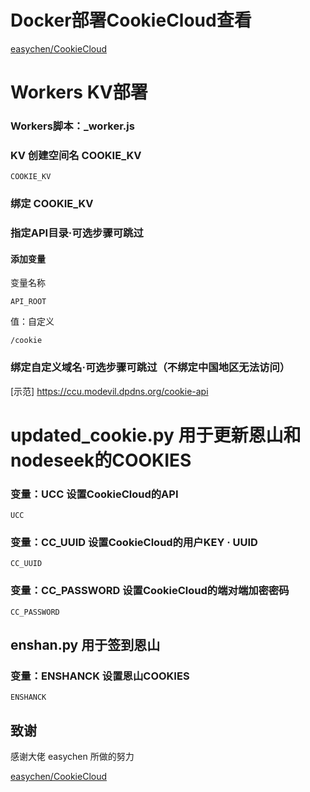 # Docker部署CookieCloud查看
[easychen/CookieCloud](https://github.com/easychen/CookieCloud)


# Workers KV部署

### Workers脚本：_worker.js

### KV 创建空间名 COOKIE_KV
```
COOKIE_KV
```

### 绑定 COOKIE_KV

### 指定API目录·可选步骤可跳过
#### 添加变量
变量名称
```
API_ROOT
```
值：自定义
```
/cookie
```

### 绑定自定义域名·可选步骤可跳过（不绑定中国地区无法访问）

[示范] <https://ccu.modevil.dpdns.org/cookie-api>

# updated_cookie.py 用于更新恩山和nodeseek的COOKIES


### 变量：UCC 设置CookieCloud的API

```
UCC
```
### 变量：CC_UUID 设置CookieCloud的用户KEY · UUID

```
CC_UUID
```
### 变量：CC_PASSWORD 设置CookieCloud的端对端加密密码

```
CC_PASSWORD
```

## enshan.py 用于签到恩山

### 变量：ENSHANCK 设置恩山COOKIES

```
ENSHANCK
```





## 致谢

感谢大佬 easychen 所做的努力


[easychen/CookieCloud](https://github.com/easychen/CookieCloud)
